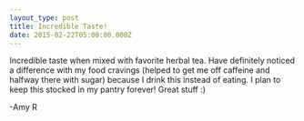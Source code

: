 ```yaml
---
layout_type: post
title: Incredible Taste!
date: 2015-02-22T05:00:00.000Z
---
```

Incredible taste when mixed with favorite herbal tea. Have definitely noticed a difference with my food cravings (helped to get me off caffeine and halfway there with sugar) because I drink this instead of eating. I plan to keep this stocked in my pantry forever! Great stuff :)

-Amy R
